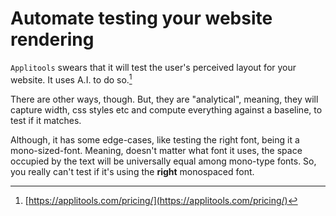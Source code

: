 # Automate testing your website rendering

`Applitools` swears that it will test the user's perceived layout for your website. It uses A.I. to do so.[^1]

There are other ways, though. But, they are "analytical", meaning, they will capture width, css styles etc and compute everything against a baseline, to test if it matches. 

Although, it has some edge-cases, like testing the right font, being it a mono-sized-font. Meaning, doesn't matter what font it uses, the space occupied by the text will be universally equal among mono-type fonts. So, you really can't test if it's using the **right** monospaced font.

[^1]: [https://applitools.com/pricing/](https://applitools.com/pricing/)


